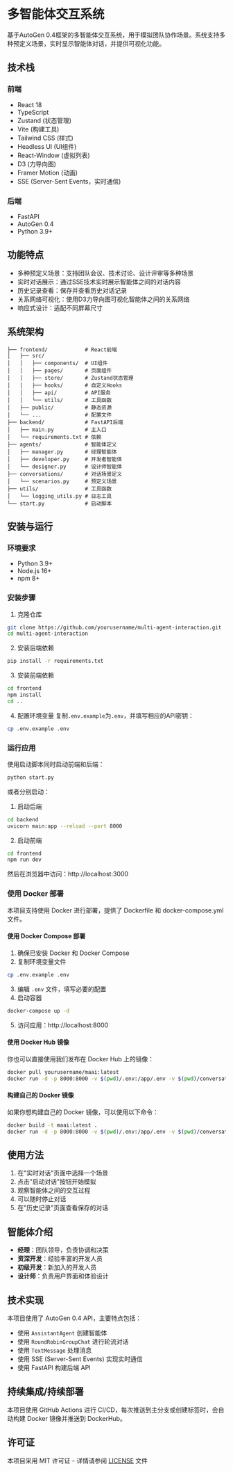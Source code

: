 # 多智能体交互系统

基于AutoGen 0.4框架的多智能体交互系统，用于模拟团队协作场景。系统支持多种预定义场景，实时显示智能体对话，并提供可视化功能。

## 技术栈

### 前端
- React 18
- TypeScript
- Zustand (状态管理)
- Vite (构建工具)
- Tailwind CSS (样式)
- Headless UI (UI组件)
- React-Window (虚拟列表)
- D3 (力导向图)
- Framer Motion (动画)
- SSE (Server-Sent Events，实时通信)

### 后端
- FastAPI
- AutoGen 0.4
- Python 3.9+

## 功能特点

- 多种预定义场景：支持团队会议、技术讨论、设计评审等多种场景
- 实时对话展示：通过SSE技术实时展示智能体之间的对话内容
- 历史记录查看：保存并查看历史对话记录
- 关系网络可视化：使用D3力导向图可视化智能体之间的关系网络
- 响应式设计：适配不同屏幕尺寸

## 系统架构

```
├── frontend/            # React前端
│   ├── src/
│   │   ├── components/  # UI组件
│   │   ├── pages/       # 页面组件
│   │   ├── store/       # Zustand状态管理
│   │   ├── hooks/       # 自定义Hooks
│   │   ├── api/         # API服务
│   │   └── utils/       # 工具函数
│   ├── public/          # 静态资源
│   └── ...              # 配置文件
├── backend/             # FastAPI后端
│   ├── main.py          # 主入口
│   └── requirements.txt # 依赖
├── agents/              # 智能体定义
│   ├── manager.py       # 经理智能体
│   ├── developer.py     # 开发者智能体
│   └── designer.py      # 设计师智能体
├── conversations/       # 对话场景定义
│   └── scenarios.py     # 预定义场景
├── utils/               # 工具函数
│   └── logging_utils.py # 日志工具
└── start.py             # 启动脚本
```

## 安装与运行

### 环境要求
- Python 3.9+
- Node.js 16+
- npm 8+

### 安装步骤

1. 克隆仓库
```bash
git clone https://github.com/yourusername/multi-agent-interaction.git
cd multi-agent-interaction
```

2. 安装后端依赖
```bash
pip install -r requirements.txt
```

3. 安装前端依赖
```bash
cd frontend
npm install
cd ..
```

4. 配置环境变量
复制`.env.example`为`.env`，并填写相应的API密钥：
```bash
cp .env.example .env
```

### 运行应用

使用启动脚本同时启动前端和后端：
```bash
python start.py
```

或者分别启动：

1. 启动后端
```bash
cd backend
uvicorn main:app --reload --port 8000
```

2. 启动前端
```bash
cd frontend
npm run dev
```

然后在浏览器中访问：http://localhost:3000

### 使用 Docker 部署

本项目支持使用 Docker 进行部署，提供了 Dockerfile 和 docker-compose.yml 文件。

#### 使用 Docker Compose 部署

1. 确保已安装 Docker 和 Docker Compose
2. 复制环境变量文件
```bash
cp .env.example .env
```
3. 编辑 `.env` 文件，填写必要的配置
4. 启动容器
```bash
docker-compose up -d
```
5. 访问应用：http://localhost:8000

#### 使用 Docker Hub 镜像

你也可以直接使用我们发布在 Docker Hub 上的镜像：

```bash
docker pull yourusername/maai:latest
docker run -d -p 8000:8000 -v $(pwd)/.env:/app/.env -v $(pwd)/conversations_log:/app/conversations_log --name maai-app yourusername/maai:latest
```

#### 构建自己的 Docker 镜像

如果你想构建自己的 Docker 镜像，可以使用以下命令：

```bash
docker build -t maai:latest .
docker run -d -p 8000:8000 -v $(pwd)/.env:/app/.env -v $(pwd)/conversations_log:/app/conversations_log --name maai-app maai:latest
```

## 使用方法

1. 在"实时对话"页面中选择一个场景
2. 点击"启动对话"按钮开始模拟
3. 观察智能体之间的交互过程
4. 可以随时停止对话
5. 在"历史记录"页面查看保存的对话

## 智能体介绍

- **经理**：团队领导，负责协调和决策
- **资深开发**：经验丰富的开发人员
- **初级开发**：新加入的开发人员
- **设计师**：负责用户界面和体验设计

## 技术实现

本项目使用了 AutoGen 0.4 API，主要特点包括：

- 使用 `AssistantAgent` 创建智能体
- 使用 `RoundRobinGroupChat` 进行轮流对话
- 使用 `TextMessage` 处理消息
- 使用 SSE (Server-Sent Events) 实现实时通信
- 使用 FastAPI 构建后端 API

## 持续集成/持续部署

本项目使用 GitHub Actions 进行 CI/CD，每次推送到主分支或创建标签时，会自动构建 Docker 镜像并推送到 DockerHub。

## 许可证

本项目采用 MIT 许可证 - 详情请参阅 [LICENSE](LICENSE) 文件 